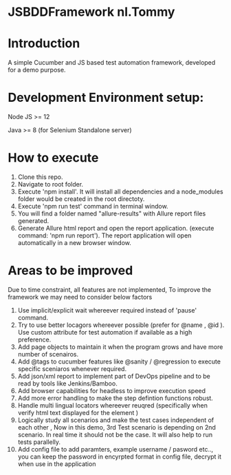 # JSBDDFramework nl.Tommy

# Introduction
A simple Cucumber and JS based test automation framework, developed for a demo purpose.

# Development Environment setup:
Node JS >= 12

Java >= 8 (for Selenium Standalone server)

# How to execute
1. Clone this repo.
2. Navigate to root folder.
3. Execute 'npm install'. It will install all dependencies and a node_modules folder would be created in the root directoty.
4. Execute 'npm run test' command in terminal window.
5. You will find a folder named "allure-results" with Allure report files generated.
7. Generate Allure html report and open the report application. (execute command: 'npm run report'). The report application will open automatically in  a new browser window.

# Areas to be improved
Due to time constraint, all features are not implemented, To improve the framework we may need to consider below factors

1. Use implicit/explicit wait whereever required instead of 'pause' command.
2. Try to use better locagors whereever possible (prefer for @name , @id ). Use custom attribute for test automation if available as a high preference.
3. Add page objects to maintain it when the program grows and have more number of scenairos.
4. Add @tags to cucumber features like @sanity / @regression to execute specific sceniaros whenever required.
5. Add json/xml report to implement part of DevOps pipeline and to be read by tools like Jenkins/Bamboo.
6. Add browser capabilities for headless to improve execution speed
7. Add more error handling to make the step defintion functions robust.
8. Handle multi lingual locators whereever reuqred (specifically when verify html text displayed for the element )
9. Logically study all scenarios and make the test cases independent of each other , Now in this demo, 3rd Test scenario is depending on 2nd scenario. In real time it should not be the case. It will also help to run tests parallelly.
10. Add config file to add paramters, example username / pasword etc.., you can keep the password in encyrpted format in config file, decrypt it when use in the application
